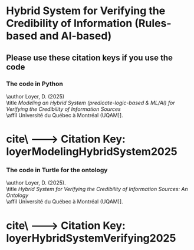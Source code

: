 # Hybrid System for Verifying the Credibility of Information (Rules-based and AI-based)

## Please use these citation keys if you use the code  



### The code in Python



\author Loyer, D. (2025) \
\title *Modeling an Hybrid System (predicate-logic-based & ML/AI) for Verifying the Credibility of Information Sources* \
\affil Université du Québec à Montréal (UQAM)].


# cite\ ---> Citation Key: loyerModelingHybridSystem2025






### The code in Turtle for the ontology


\author Loyer, D. (2025). \
\title *Hybrid System for Verifying the Credibility of Information Sources: An Ontology* \
\affil Université du Québec à Montréal (UQAM)].


# cite\ ---> Citation Key: loyerHybridSystemVerifying2025
